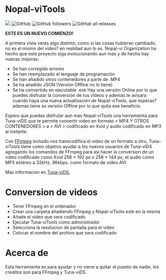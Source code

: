 # Nopal-viTools
<img src="https://img.shields.io/liberapay/receives/nopal-vi.svg?logo=liberapay"> ![GitHub](https://img.shields.io/github/license/nopal-vi/nopal-vitools?color=r&logo=i) ![GitHub followers](https://img.shields.io/github/followers/nopal-vi?color=r) ![GitHub all releases](https://img.shields.io/github/downloads/nopal-vi/nopal-vitools/total?color=r)

**ESTE ES UN NUEVO COMIENZO!**

A primera vista veras algo distinto, como si las cosas hubieran cambiado, no es el mismo del vídeo? en realidad aun lo es. Nopal-vi Organization ha hecho que este proyecto siga evolucionando aun mas y de hecho hay nuevas mejoras:

- Se han corregido errores
- Se han reemplazado el lenguaje de programación
- Se han añadido otros contenedores a parte de .MP4
- Se ha añadido JSON (Versión Offline no lo tiene)
- Se ha convertido en ejecutable .exe
Hay una versión Online por lo que puedes disfrutar la conversión de tus vídeos y ademas te avisara cuando haya una nueva actualización de Nopal-viTools, que esperas? ademas tiene su versión Offline por lo que quita ese beneficio.

Espero que puedas disfrutar aun mas Nopal-viTools una herramienta  para  Tuna-viDS  que te permite convertir video en formato < MP4 Y OTROS CONTENEDORES > a < AVI > codificado en Xvid y audio codificado en MP3 al instante.

Con [FFmpeg](https://ffmpeg.org/) incluido nos transcodifica el video de un formato a otro, Tuna-viTools tiene como objetivo ayudar a los nuevos usuarios de Tuna-viDS agregando los comandos de FFmpeg para asi hacer la conversion de un video codificado como Xvid 256 × 192 px o 256 × 144 px, el audio como MP3 estéreo a 32kHz, 96kbps. como formato de video AVI.

Mas informacion en [Tuna-viDS.](https://www.chishm.com/tuna-vids/index.html)

Conversion de videos
======

* Tener FFmpeg en el ordenador 
* Crear una carpeta añadiendo FFmpeg y Nopal-viTools este en la misma
* Añade el video que sera codificado
* Ejecutar Tuna-viTools como administrador
* Selecciona la resolucion de pantalla para el video
* Colocar el nombre del archivo que sera codificado

Acerca de
======

Esta herramienta es para ayudar y no viene a quitar el puesto de nadie, los creditos son para FFmpeg y Tuna-viDS.
